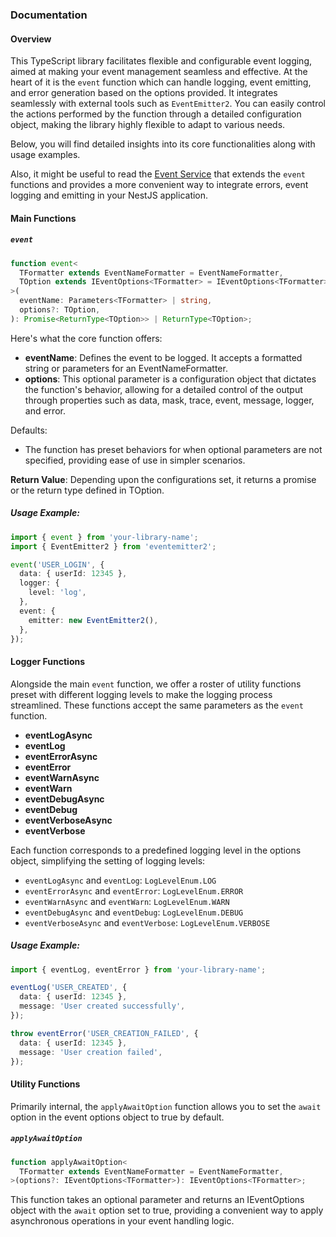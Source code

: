 ### Documentation

#### Overview

This TypeScript library facilitates flexible and configurable event logging, aimed at making your event management seamless and effective.
At the heart of it is the `event` function which can handle logging, event emitting, and error generation based on the options provided.
It integrates seamlessly with external tools such as `EventEmitter2`.
You can easily control the actions performed by the function through a detailed configuration object, making the library highly flexible to adapt to various needs.

Below, you will find detailed insights into its core functionalities along with usage examples.

Also, it might be useful to read the [Event Service](./event-manager-service.md) that extends the `event` functions and provides a more convenient way to integrate errors, event logging and emitting in your NestJS application.

#### Main Functions

##### `event`

```typescript
function event<
  TFormatter extends EventNameFormatter = EventNameFormatter,
  TOption extends IEventOptions<TFormatter> = IEventOptions<TFormatter>,
>(
  eventName: Parameters<TFormatter> | string,
  options?: TOption,
): Promise<ReturnType<TOption>> | ReturnType<TOption>;
```

Here's what the core function offers:

- **eventName**: Defines the event to be logged. It accepts a formatted string or parameters for an EventNameFormatter.
- **options**: This optional parameter is a configuration object that dictates the function's behavior, allowing for a detailed control of the output through properties such as data, mask, trace, event, message, logger, and error.

Defaults:

- The function has preset behaviors for when optional parameters are not specified, providing ease of use in simpler scenarios.

**Return Value**: Depending upon the configurations set, it returns a promise or the return type defined in TOption.

##### Usage Example:

```typescript
import { event } from 'your-library-name';
import { EventEmitter2 } from 'eventemitter2';

event('USER_LOGIN', {
  data: { userId: 12345 },
  logger: {
    level: 'log',
  },
  event: {
    emitter: new EventEmitter2(),
  },
});
```

#### Logger Functions

Alongside the main `event` function, we offer a roster of utility functions preset with different logging levels to make the logging process streamlined. These functions accept the same parameters as the `event` function.

- **eventLogAsync**
- **eventLog**
- **eventErrorAsync**
- **eventError**
- **eventWarnAsync**
- **eventWarn**
- **eventDebugAsync**
- **eventDebug**
- **eventVerboseAsync**
- **eventVerbose**

Each function corresponds to a predefined logging level in the options object, simplifying the setting of logging levels:

- `eventLogAsync` and `eventLog`: `LogLevelEnum.LOG`
- `eventErrorAsync` and `eventError`: `LogLevelEnum.ERROR`
- `eventWarnAsync` and `eventWarn`: `LogLevelEnum.WARN`
- `eventDebugAsync` and `eventDebug`: `LogLevelEnum.DEBUG`
- `eventVerboseAsync` and `eventVerbose`: `LogLevelEnum.VERBOSE`

##### Usage Example:

```typescript
import { eventLog, eventError } from 'your-library-name';

eventLog('USER_CREATED', {
  data: { userId: 12345 },
  message: 'User created successfully',
});

throw eventError('USER_CREATION_FAILED', {
  data: { userId: 12345 },
  message: 'User creation failed',
});
```

#### Utility Functions

Primarily internal, the `applyAwaitOption` function allows you to set the `await` option in the event options object to true by default.

##### `applyAwaitOption`

```typescript
function applyAwaitOption<
  TFormatter extends EventNameFormatter = EventNameFormatter,
>(options?: IEventOptions<TFormatter>): IEventOptions<TFormatter>;
```

This function takes an optional parameter and returns an IEventOptions object with the `await` option set to true, providing a convenient way to apply asynchronous operations in your event handling logic.
